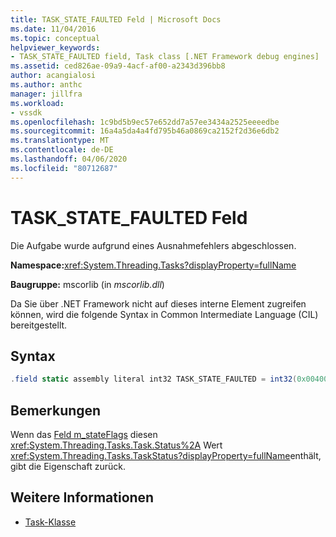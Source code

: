 ```yaml
---
title: TASK_STATE_FAULTED Feld | Microsoft Docs
ms.date: 11/04/2016
ms.topic: conceptual
helpviewer_keywords:
- TASK_STATE_FAULTED field, Task class [.NET Framework debug engines]
ms.assetid: ced826ae-09a9-4acf-af00-a2343d396bb8
author: acangialosi
ms.author: anthc
manager: jillfra
ms.workload:
- vssdk
ms.openlocfilehash: 1c9bd5b9ec57e652dd7a57ee3434a2525eeeedbe
ms.sourcegitcommit: 16a4a5da4a4fd795b46a0869ca2152f2d36e6db2
ms.translationtype: MT
ms.contentlocale: de-DE
ms.lasthandoff: 04/06/2020
ms.locfileid: "80712687"
---
```

# <a name="task_state_faulted-field"></a>TASK_STATE_FAULTED Feld
Die Aufgabe wurde aufgrund eines Ausnahmefehlers abgeschlossen.

 **Namespace:**<xref:System.Threading.Tasks?displayProperty=fullName>

 **Baugruppe:** mscorlib (in *mscorlib.dll*)

 Da Sie über .NET Framework nicht auf dieses interne Element zugreifen können, wird die folgende Syntax in Common Intermediate Language (CIL) bereitgestellt.

## <a name="syntax"></a>Syntax

```csharp
.field static assembly literal int32 TASK_STATE_FAULTED = int32(0x00400000)
```

## <a name="remarks"></a>Bemerkungen
 Wenn das [Feld m_stateFlags](../../extensibility/debugger/m-stateflags-field.md) diesen <xref:System.Threading.Tasks.Task.Status%2A> Wert <xref:System.Threading.Tasks.TaskStatus?displayProperty=fullName>enthält, gibt die Eigenschaft zurück.

## <a name="see-also"></a>Weitere Informationen
- [Task-Klasse](../../extensibility/debugger/task-class-internal-members.md)
